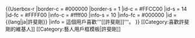 {{Userbox-r
  |border-c = #000000
  |border-s = 1
  |id-c     = #FFCC00
  |id-s     = 14
  |id-fc    = #FFFF00
  |info-c   = #ffff00
  |info-s   = 10
  |info-fc  = #000000
  |id       = {{lang|ja|許斐剛}}
  |info     = 這個用戶喜歡'''[[許斐剛]]'''。
}}
<includeonly>[[Category:喜歡許斐剛的維基人]]</includeonly>
<noinclude>[[Category:藝人用戶框模板|許斐剛]]</noinclude>